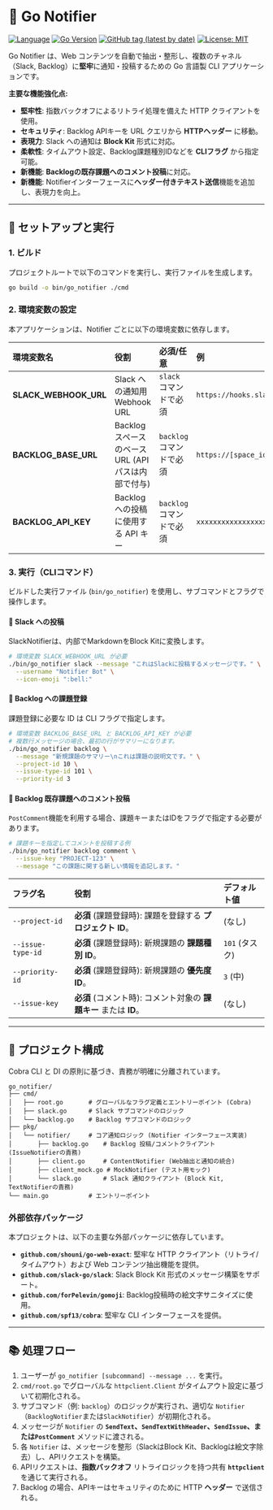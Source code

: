 # 🔔 Go Notifier

[![Language](https://img.shields.io/badge/Language-Go-blue)](https://golang.org/)
[![Go Version](https://img.shields.io/github/go-mod/go-version/shouni/go-notifier)](https://golang.org/)
[![GitHub tag (latest by date)](https://img.shields.io/github/v/tag/shouni/go-notifier)](https://github.com/shouni/go-notifier/tags)
[![License: MIT](https://img.shields.io/badge/License-MIT-yellow.svg)](https://opensource.org/licenses/MIT)

Go Notifier は、Web コンテンツを自動で抽出・整形し、複数のチャネル（Slack, Backlog）に**堅牢**に通知・投稿するための Go 言語製 CLI アプリケーションです。

**主要な機能強化点:**

* **堅牢性**: 指数バックオフによるリトライ処理を備えた HTTP クライアントを使用。
* **セキュリティ**: Backlog APIキーを URL クエリから **HTTPヘッダー** に移動。
* **表現力**: Slack への通知は **Block Kit** 形式に対応。
* **柔軟性**: タイムアウト設定、Backlog課題種別IDなどを **CLIフラグ** から指定可能。
* **新機能**: **Backlogの既存課題へのコメント投稿**に対応。
* **新機能**: Notifierインターフェースに**ヘッダー付きテキスト送信**機能を追加し、表現力を向上。

-----

## 🚀 セットアップと実行

### 1\. ビルド

プロジェクトルートで以下のコマンドを実行し、実行ファイルを生成します。

```bash
go build -o bin/go_notifier ./cmd
```

### 2\. 環境変数の設定

本アプリケーションは、Notifier ごとに以下の環境変数に依存します。

| 環境変数名 | 役割 | 必須/任意 | 例 |
| :--- | :--- | :--- | :--- |
| **SLACK\_WEBHOOK\_URL** | Slack への通知用 Webhook URL | `slack` コマンドで必須 | `https://hooks.slack.com/services/TXXXX/...` |
| **BACKLOG\_BASE\_URL** | Backlog スペースのベース URL (APIパスは内部で付与) | `backlog` コマンドで必須 | `https://[space_id].backlog.jp` |
| **BACKLOG\_API\_KEY** | Backlog への投稿に使用する API キー | `backlog` コマンドで必須 | `xxxxxxxxxxxxxxxxxxxxxxxx` |

### 3\. 実行（CLIコマンド）

ビルドした実行ファイル (`bin/go_notifier`) を使用し、サブコマンドとフラグで操作します。

#### 🔹 Slack への投稿

SlackNotifierは、内部でMarkdownをBlock Kitに変換します。

```bash
# 環境変数 SLACK_WEBHOOK_URL が必要
./bin/go_notifier slack --message "これはSlackに投稿するメッセージです。" \
  --username "Notifier Bot" \
  --icon-emoji ":bell:"
```

#### 🔹 Backlog への課題登録

課題登録に必要な ID は CLI フラグで指定します。

```bash
# 環境変数 BACKLOG_BASE_URL と BACKLOG_API_KEY が必要
# 複数行メッセージの場合、最初の行がサマリーになります。
./bin/go_notifier backlog \
  --message "新規課題のサマリー\nこれは課題の説明文です。" \
  --project-id 10 \
  --issue-type-id 101 \
  --priority-id 3
```

#### 🔹 Backlog 既存課題へのコメント投稿

`PostComment`機能を利用する場合、課題キーまたはIDをフラグで指定する必要があります。

```bash
# 課題キーを指定してコメントを投稿する例
./bin/go_notifier backlog comment \
  --issue-key "PROJECT-123" \
  --message "この課題に関する新しい情報を追記します。"
```

| フラグ名 | 役割 | デフォルト値 |
| :--- | :--- | :--- |
| `--project-id` | **必須** (課題登録時): 課題を登録する **プロジェクト ID**。 | (なし) |
| `--issue-type-id` | **必須** (課題登録時): 新規課題の **課題種別 ID**。 | `101` (タスク) |
| `--priority-id` | **必須** (課題登録時): 新規課題の **優先度 ID**。 | `3` (中) |
| `--issue-key` | **必須** (コメント時): コメント対象の **課題キー** または **ID**。 | (なし) |

-----

## 📐 プロジェクト構成

Cobra CLI と DI の原則に基づき、責務が明確に分離されています。

```
go_notifier/
├── cmd/
│   ├── root.go       # グローバルなフラグ定義とエントリーポイント (Cobra)
│   ├── slack.go      # Slack サブコマンドのロジック
│   └── backlog.go    # Backlog サブコマンドのロジック
├── pkg/
│   └── notifier/     # コア通知ロジック (Notifier インターフェース実装)
│       ├── backlog.go    # Backlog 投稿/コメントクライアント (IssueNotifierの責務)
│       ├── client.go     # ContentNotifier (Web抽出と通知の統合)
│       ├── client_mock.go # MockNotifier (テスト用モック)
│       └── slack.go      # Slack 通知クライアント (Block Kit, TextNotifierの責務)
└── main.go           # エントリーポイント
```

### 外部依存パッケージ

本プロジェクトは、以下の主要な外部パッケージに依存しています。

* **`github.com/shouni/go-web-exact`**: 堅牢な HTTP クライアント（リトライ/タイムアウト）および Web コンテンツ抽出機能を提供。
* **`github.com/slack-go/slack`**: Slack Block Kit 形式のメッセージ構築をサポート。
* **`github.com/forPelevin/gomoji`**: Backlog投稿時の絵文字サニタイズに使用。
* **`github.com/spf13/cobra`**: 堅牢な CLI インターフェースを提供。

-----

## 📚 処理フロー

1.  ユーザーが `go_notifier [subcommand] --message ...` を実行。
2.  `cmd/root.go` でグローバルな `httpclient.Client` がタイムアウト設定に基づいて初期化される。
3.  サブコマンド（例: `backlog`）のロジックが実行され、適切な `Notifier`（`BacklogNotifier`または`SlackNotifier`）が初期化される。
4.  メッセージが `Notifier` の **`SendText`、`SendTextWithHeader`、`SendIssue`、または`PostComment`** メソッドに渡される。
5.  各 `Notifier` は、メッセージを整形（SlackはBlock Kit、Backlogは絵文字除去）し、APIリクエストを構築。
6.  APIリクエストは、**指数バックオフ** リトライロジックを持つ共有 **`httpclient`** を通じて実行される。
7.  Backlog の場合、APIキーはセキュリティのために HTTP **ヘッダー** で送信される。

